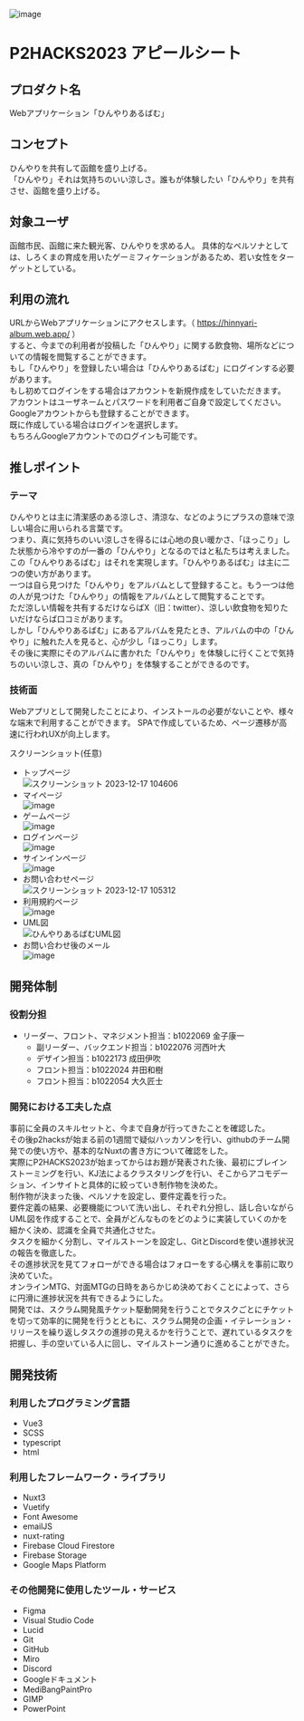 ![image](https://github.com/p2hacks2023/pre-03/assets/118804479/9e8f6e48-4ac1-4c37-9b0d-a041d56efdb6)
# P2HACKS2023 アピールシート 

## プロダクト名  
Webアプリケーション「ひんやりあるばむ」

## コンセプト  
ひんやりを共有して函館を盛り上げる。 <br /> 
「ひんやり」それは気持ちのいい涼しさ。誰もが体験したい「ひんやり」を共有させ、函館を盛り上げる。


## 対象ユーザ  
函館市民、函館に来た観光客、ひんやりを求める人。
具体的なペルソナとしては、しろくまの育成を用いたゲーミフィケーションがあるため、若い女性をターゲットとしている。

## 利用の流れ  
URLからWebアプリケーションにアクセスします。（ https://hinnyari-album.web.app/ ）<br />
すると、今までの利用者が投稿した「ひんやり」に関する飲食物、場所などについての情報を閲覧することができます。<br />
もし「ひんやり」を登録したい場合は「ひんやりあるばむ」にログインする必要があります。<br />
もし初めてログインをする場合はアカウントを新規作成をしていただきます。<br />
アカウントはユーザネームとパスワードを利用者ご自身で設定してください。<br />
Googleアカウントからも登録することができます。 <br />
既に作成している場合はログインを選択します。<br />
もちろんGoogleアカウントでのログインも可能です。

## 推しポイント  
### テーマ
ひんやりとは主に清潔感のある涼しさ、清涼な、などのようにプラスの意味で涼しい場合に用いられる言葉です。<br />
つまり、真に気持ちのいい涼しさを得るには心地の良い暖かさ、「ほっこり」した状態から冷やすのが一番の「ひんやり」となるのではと私たちは考えました。<br />
この「ひんやりあるばむ」はそれを実現します。「ひんやりあるばむ」は主に二つの使い方があります。<br />
一つは自ら見つけた「ひんやり」をアルバムとして登録すること。もう一つは他の人が見つけた「ひんやり」の情報をアルバムとして閲覧することです。<br />
ただ涼しい情報を共有するだけならばX（旧：twitter）、涼しい飲食物を知りたいだけならば口コミがあります。<br />
しかし「ひんやりあるばむ」にあるアルバムを見たとき、アルバムの中の「ひんやり」に触れた人を見ると、心が少し「ほっこり」します。<br />
その後に実際にそのアルバムに書かれた「ひんやり」を体験しに行くことで気持ちのいい涼しさ、真の「ひんやり」を体験することができるのです。
### 技術面
Webアプリとして開発したことにより、インストールの必要がないことや、様々な端末で利用することができます。
SPAで作成しているため、ページ遷移が高速に行われUXが向上します。


スクリーンショット(任意)  
- トップページ
<br />![スクリーンショット 2023-12-17 104606](https://github.com/p2hacks2023/pre-03/assets/118804479/490b9f8a-621f-4687-aec6-1a662bdb465a)
- マイページ
<br />![image](https://github.com/p2hacks2023/pre-03/assets/118804479/1a8d16f5-a147-4bba-a3cf-7f5d954ffd62)
- ゲームページ
<br />![image](https://github.com/p2hacks2023/pre-03/assets/118804479/50a2543e-15f2-4f7e-9082-001f77356a3e)
- ログインページ
<br />![image](https://github.com/p2hacks2023/pre-03/assets/118804479/b5c9aa6b-1bdd-461d-b1c0-571be9a4ea6f)
- サインインページ
<br />![image](https://github.com/p2hacks2023/pre-03/assets/118804479/efb3ccaf-3231-496e-8d22-ff98f7a15a93)
- お問い合わせページ
<br />![スクリーンショット 2023-12-17 105312](https://github.com/p2hacks2023/pre-03/assets/118804479/fcb5df07-10fe-420f-8559-884efc9e7018)
- 利用規約ページ
<br />![image](https://github.com/p2hacks2023/pre-03/assets/118804479/b1ebeae9-e8bb-4013-8450-4ca3faea8665)
- UML図
<br />![ひんやりあるばむUML図](https://github.com/p2hacks2023/post-03/assets/120097886/495d32fa-cc46-46d2-8155-2ab1f5594688)
- お問い合わせ後のメール
<br />![image](https://github.com/p2hacks2023/pre-03/assets/118804479/1b994ccf-62bc-43f3-ab82-1033d8e7cc67)





## 開発体制  

### 役割分担  
- リーダー、フロント、マネジメント担当：b1022069 金子康一
    - 副リーダー、バックエンド担当：b1022076 河西叶大
    - デザイン担当：b1022173 成田伊吹
    - フロント担当：b1022024 井田和樹
    - フロント担当：b1022054 大久匠士　

### 開発における工夫した点  
事前に全員のスキルセットと、今まで自身が行ってきたことを確認した。<br />
その後p2hacksが始まる前の1週間で疑似ハッカソンを行い、githubのチーム開発での使い方や、基本的なNuxtの書き方について確認をした。<br />
実際にP2HACKS2023が始まってからはお題が発表された後、最初にブレインストーミングを行い、KJ法によるクラスタリングを行い、そこからアコモデーション、インサイトと具体的に絞っていき制作物を決めた。<br />
制作物が決まった後、ペルソナを設定し、要件定義を行った。<br />
要件定義の結果、必要機能について洗い出し、それぞれ分担し、話し合いながらUML図を作成することで、全員がどんなものをどのように実装していくのかを細かく決め、認識を全員で共通化させた。<br />
タスクを細かく分割し、マイルストーンを設定し、GitとDiscordを使い進捗状況の報告を徹底した。<br />
その進捗状況を見てフォローができる場合はフォローをする心構えを事前に取り決めていた。<br />
オンラインMTG、対面MTGの日時をあらかじめ決めておくことによって、さらに円滑に進捗状況を共有できるようにした。<br />
開発では、スクラム開発風チケット駆動開発を行うことでタスクごとにチケットを切って効率的に開発を行うとともに、スクラム開発の企画・イテレーション・リリースを繰り返しタスクの進捗の見えるかを行うことで、遅れているタスクを把握し、手の空いている人に回し、マイルストーン通りに進めることができた。<br />

## 開発技術 

### 利用したプログラミング言語  
- Vue3
- SCSS
- typescript
- html

### 利用したフレームワーク・ライブラリ  
- Nuxt3
- Vuetify
- Font Awesome
- emailJS
- nuxt-rating
- Firebase Cloud Firestore
- Firebase Storage
- Google Maps Platform

### その他開発に使用したツール・サービス
- Figma
- Visual Studio Code
- Lucid
- Git
- GitHub
- Miro
- Discord
- Googleドキュメント
- MediBangPaintPro
- GIMP
- PowerPoint
